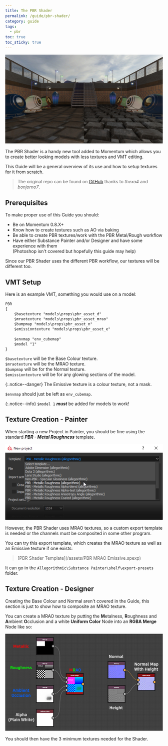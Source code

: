 ```yaml
---
title: The PBR Shader
permalink: /guide/pbr-shader/
category: guide
tags:
  - pbr
toc: true
toc_sticky: true
---
```

![PBR Guide](/assets/images/guide_headers/guide_pbr_shader.jpg)

The PBR Shader is a handy new tool added to Momentum which allows you to create better looking models with less textures and VMT editing.  

This Guide will be a general overview of its use and how to setup textures for it from scratch.  

> The original repo can be found on [GitHub](https://github.com/thexa4/source-pbr) thanks to *thexa4* and *bonjorno7*.

## Prerequisites
To make proper use of this Guide you should:
- Be on Momentum 0.8.X+
- Know how to create textures such as AO via baking
- Be able to create PBR textures/work with the PBR Metal/Rough workflow
- Have either Substance Painter and/or Designer and have some experience with them  
(Photoshop isn't covered but hopefully this guide may help)

Since our PBR Shader uses the different PBR workflow, our textures will be different too.

## VMT Setup
Here is an example VMT, something you would use on a model:
```
PBR
{
	$basetexture "models\props\pbr_asset_d"
	$mraotexture "models\props\pbr_asset_mrao"
	$bumpmap "models\props\pbr_asset_n"
	$emissiontexture "models\props\pbr_asset_e"
	
	$envmap "env_cubemap"
	$model "1"
}
```

`$basetexture` will be the Base Colour texture.  
`$mraotexture` will be the MRAO texture.  
`$bumpmap` will be for the Normal texture.  
`$emissiontexture` will be for any glowing sections of the model.  

{:.notice--danger}
The Emissive texture is a colour texture, not a mask.

`$envmap` should just be left as `env_cubemap`.  

{:.notice--info}
`$model 1` ***must*** be added for models to work!


## Texture Creation - Painter
When starting a new Project in Painter, you should be fine using the standard ***PBR - Metal Roughness*** template.  

![Painter Template](\assets\images\pbr_guide\pbr_painter_template.jpg)

However, the PBR Shader uses MRAO textures, so a custom export template is needed or the channels must be composited in some other program.

You can try this export template, which creates the MRAO texture as well as an Emissive texture if one exists:  
> [PBR Shader Template](/assets/PBR MRAO Emissive.spexp)

It can go in the `Allegorithmic\Substance Painter\shelf\export-presets` folder.

## Texture Creation - Designer
Creating the Base Colour and Normal aren't covered in the Guide, this section is just to show how to composite an MRAO texture.

You can create a MRAO texture by putting the **M**etalness, **R**oughness and **A**mbient **O**cclusion and a white **Uniform Color** Node into an **RGBA Merge** Node like so:

![Painter Template](\assets\images\pbr_guide\pbr_designer_setup.png)

You should then have the 3 minimum textures needed for the Shader.
